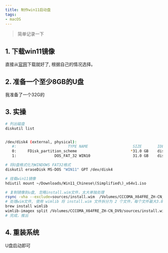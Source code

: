 ```yaml
---
title: 制作win11启动盘
tags:
- macOS
---
```


> 简单记录一下

## 1. 下载win11镜像

直接从[官网](https://www.microsoft.com/en-us/software-download/windows11)下载就好了, 根据自己的情况选择。

## 2. 准备一个至少8GB的U盘

我准备了一个32G的

## 3. 实操

```bash
# 列出磁盘
diskutil list


/dev/disk4 (external, physical):
   #:                       TYPE NAME                    SIZE       IDENTIFIER
   0:     FDisk_partition_scheme                        *31.0 GB    disk4
   1:                 DOS_FAT_32 WIN10                   31.0 GB    disk4s1

# 将U盘格式化为WINDOWS FAT32格式
diskutil eraseDisk MS-DOS "WIN11" GPT /dev/disk4

# 挂载win11镜像
hdiutil mount ~/Downloads/Win11_Chinese\(Simplified\)_x64v1.iso

# 复制镜像到u盘, 忽略install.wim文件，太大单独处理
rsync -vha --exclude=sources/install.wim  /Volumes/CCCOMA_X64FRE_ZH-CN_DV9/* /Volumes/WIN11
# 处理wim文件, 使用 wimlib 将 install.wim 文件拆分为 2 个文件，每个文件最大3.8G
brew install wimlib
wimlib-imagex split /Volumes/CCCOMA_X64FRE_ZH-CN_DV9/sources/install.wim /Volumes/WIN11/sources/install.swm 3800
# 完成，推出
```

## 4. 重装系统

U盘启动即可

